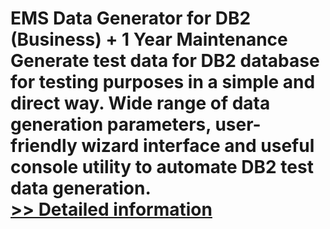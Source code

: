 # EMS Data Generator for DB2 (Business) + 1 Year Maintenance<br />Generate test data for DB2 database for testing purposes in a simple and direct way. Wide range of data generation parameters, user-friendly wizard interface and useful console utility to automate DB2 test data generation.<br />[>> Detailed information](https://secure.shareit.com/shareit/product.html?productid=300262248&affiliateid=200057808)